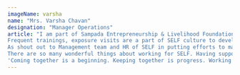 ```yaml
---
imageName: varsha
name: "Mrs. Varsha Chavan"
designation: "Manager Operations"
article: "I am part of Sampada Entrepreneurship & Livelihood Foundation since 2013. Today I am in risen to the Position of Manager operations with Insurance as my prime responsibilities. I started as a MIS- supervisor. The management team of SELF supported me to enhance skills & knowledge to gain heights in my career. 
Frequent trainings, exposure visits are a part of SELF culture to develop its human resources. My wish to work in a field that can have a social impact along with my personal growth have been fulfilled by SELF. 
As shout out to Management team and HR of SELF in putting efforts to make it a safe and healthy environment, where everybody is treated with utmost respect and equality. 
There are so many wonderful things about working for SELF. Having support of each staff member in thick and thin of life made it feel like an extended family. 
'Coming together is a beginning. Keeping together is progress. Working together is success.'"
---
```

